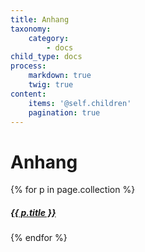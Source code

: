 ```yaml
---
title: Anhang
taxonomy:
    category:
        - docs
child_type: docs
process:
    markdown: true
    twig: true
content:
    items: '@self.children'
    pagination: true   
---
```


# Anhang

{% for p in page.collection %}
<a href="{{p.url}}"><h5>{{ p.title }}</h5></a>
{% endfor %}

